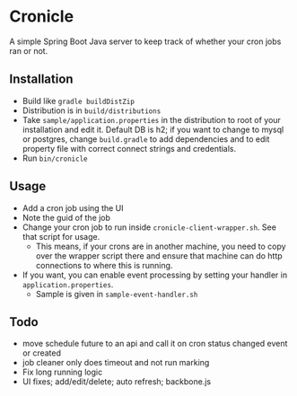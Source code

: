 # Cronicle

A simple Spring Boot Java server to keep track of whether your cron jobs ran or not.


## Installation

* Build like `gradle buildDistZip`
* Distribution is in `build/distributions`
* Take `sample/application.properties` in the distribution to root of your installation and edit it. Default DB is h2; if you want 
  to change to mysql or postgres, change `build.gradle` to add dependencies and
  to edit property file with correct connect strings and credentials.
* Run `bin/cronicle`

## Usage

* Add a cron job using the UI
* Note  the guid of the job
* Change your cron job to run inside `cronicle-client-wrapper.sh`. See that script for usage.
  * This means, if your crons are in another machine, you need to copy over the wrapper script there
    and ensure that machine can do http connections to where this is running.
* If you want, you can enable event processing by setting your handler in `application.properties`.
  * Sample is given in `sample-event-handler.sh`

## Todo

* move schedule future to an api and call it on cron status changed event or created
* job cleaner only does timeout and not run marking
* Fix long running logic
* UI fixes; add/edit/delete; auto refresh; backbone.js

